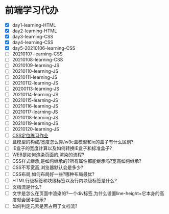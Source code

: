 <!-- TODO -->
# 前端学习代办

* [x] day1-learning-HTML
* [x] day2-learning-HTML
* [x] day3-learning-CSS
* [x] day4-learning-CSS
* [x] day5-20210106-learning-CSS
* [ ] 20210107-learning-CSS
* [ ] 20210108-learning-CSS
* [ ] 20210109-learning-JS
* [ ] 20210110-learning-JS
* [ ] 20210111-learning-JS
* [ ] 20210112-learning-JS
* [ ] 20200113-learning-JS
* [ ] 20210114-learning-JS
* [ ] 20210115-learning-JS
* [ ] 20210116-learning-JS
* [ ] 20210117-learning-JS
* [ ] 20210118-learning-JS
* [ ] 20210119-learning-JS
* [ ] 20210120-learning-JS
* [ ] [CSS定位练习作业](https://www.bilibili.com/video/BV1i7411Z7d8?p=88)
* [ ] 盒模型的构成/宽度怎么算/w3c盒模型和ie的盒子有什么区别?
* [ ] IE盒子的宽度计算以及如何转换IE盒子和标准盒子?
* [ ] WEB是如何渲染页面的,渲染的流程?
* [ ] CSS样式继承,是如何继承的?所有属性都能继承吗?宽高如何继承?
* [ ] CSS不写宽高,浏览器默认会是多少?
* [ ] CSS布局,如何布局好一些?哪种布局最优?
* [ ] HTML行级标签和块级标签以及行内块级标签是什么?
* [ ] 文档流是什么?
* [ ] 文字是怎么在页面中渲染的?一个div标签,为什么设置line-height=它本身的高度就会居中显示?
* [ ] 如何判定元素是否占用了文档流?
